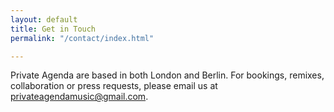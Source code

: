 ```yaml
---
layout: default
title: Get in Touch
permalink: "/contact/index.html"

---
```


Private Agenda are based in both London and Berlin. For bookings, remixes, collaboration or press requests, please email us at [privateagendamusic@gmail.com](mailto:privateagendamusic@gmail.com "email us").